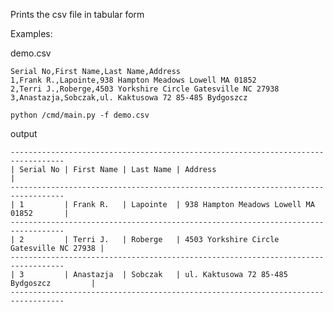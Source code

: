 Prints the csv file in tabular form

Examples:

demo.csv
```
Serial No,First Name,Last Name,Address
1,Frank R.,Lapointe,938 Hampton Meadows Lowell MA 01852
2,Terri J.,Roberge,4503 Yorkshire Circle Gatesville NC 27938
3,Anastazja,Sobczak,ul. Kaktusowa 72 85-485 Bydgoszcz
```

```python /cmd/main.py -f demo.csv```

output
```
----------------------------------------------------------------------------------
| Serial No | First Name | Last Name | Address                                   |
----------------------------------------------------------------------------------
| 1         | Frank R.   | Lapointe  | 938 Hampton Meadows Lowell MA 01852       |
----------------------------------------------------------------------------------
| 2         | Terri J.   | Roberge   | 4503 Yorkshire Circle Gatesville NC 27938 |
----------------------------------------------------------------------------------
| 3         | Anastazja  | Sobczak   | ul. Kaktusowa 72 85-485 Bydgoszcz         |
----------------------------------------------------------------------------------
```
